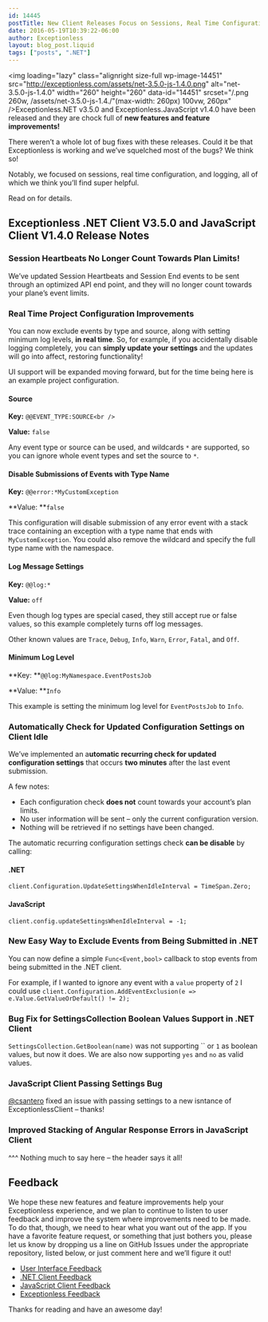 ```yaml
---
id: 14445
postTitle: New Client Releases Focus on Sessions, Real Time Configuration, and Logging
date: 2016-05-19T10:39:22-06:00
author: Exceptionless
layout: blog_post.liquid
tags: ["posts", ".NET"]
---
```

<img loading="lazy" class="alignright size-full wp-image-14451" src="http://exceptionless.com/assets/net-3.5.0-js-1.4.0.png" alt="net-3.5.0-js-1.4.0" width="260" height="260" data-id="14451" srcset="/.png 260w, /assets/net-3.5.0-js-1.4./"(max-width: 260px) 100vw, 260px" />Exceptionless.NET v3.5.0 and Exceptionless.JavaScript v1.4.0 have been released and they are chock full of **new features and feature improvements!**

There weren&#8217;t a whole lot of bug fixes with these releases. Could it be that Exceptionless is working and we&#8217;ve squelched most of the bugs? We think so!

Notably, we focused on sessions, real time configuration, and logging, all of which we think you&#8217;ll find super helpful.

Read on for details.<!--more-->

## Exceptionless .NET Client V3.5.0 and JavaScript Client V1.4.0 Release Notes

### Session Heartbeats No Longer Count Towards Plan Limits!

We&#8217;ve updated Session Heartbeats and Session End events to be sent through an optimized API end point, and they will no longer count towards your plane&#8217;s event limits.

### Real Time Project Configuration Improvements

You can now exclude events by type and source, along with setting minimum log levels, **in real time**. So, for example, if you accidentally disable logging completely, you can **simply update your settings** and the updates will go into affect, restoring functionality!

UI support will be expanded moving forward, but for the time being here is an example project configuration.

#### Source

**Key:** `@@EVENT_TYPE:SOURCE<br />
` 

**Value:** `false`

Any event type or source can be used, and wildcards `*` are supported, so you can ignore whole event types and set the source to `*`.

#### Disable Submissions of Events with Type Name

**Key:** `@@error:*MyCustomException`

**Value: **`false`

This configuration will disable submission of any error event with a stack trace containing an exception with a type name that ends with `MyCustomException`. You could also remove the wildcard and specify the full type name with the namespace.

#### Log Message Settings

**Key:** `@@log:*`

**Value:** `off`

Even though log types are special cased, they still accept rue or false values, so this example completely turns off log messages.

Other known values are `Trace`, `Debug`, `Info`, `Warn`, `Error`, `Fatal`, and `Off`.

#### Minimum Log Level

**Key: **`@@log:MyNamespace.EventPostsJob`

**Value: **`Info`

This example is setting the minimum log level for `EventPostsJob` to `Info`.

### Automatically Check for Updated Configuration Settings on Client Idle

We&#8217;ve implemented an a**utomatic recurring check for updated configuration settings** that occurs **two minutes** after the last event submission.

A few notes:

  * Each configuration check **does not** count towards your account&#8217;s plan limits.
  * No user information will be sent &#8211; only the current configuration version.
  * Nothing will be retrieved if no settings have been changed.

The automatic recurring configuration settings check **can be disable** by calling:

#### .NET

`client.Configuration.UpdateSettingsWhenIdleInterval = TimeSpan.Zero;`

#### JavaScript

`client.config.updateSettingsWhenIdleInterval = -1;`

### 

### New Easy Way to Exclude Events from Being Submitted in .NET

You can now define a simple `Func<Event,bool>` callback to stop events from being submitted in the .NET client.

For example, if I wanted to ignore any event with a `value` property of `2` I could use `client.Configuration.AddEventExclusion(e => e.Value.GetValueOrDefault() != 2);`

### Bug Fix for SettingsCollection Boolean Values Support in .NET Client

`SettingsCollection.GetBoolean(name)` was not supporting `` or `1` as boolean values, but now it does. We are also now supporting `yes` and `no` as valid values.

### JavaScript Client Passing Settings Bug

[@csantero](https://github.com/csantero) fixed an issue with passing settings to a new isntance of ExceptionlessClient &#8211; thanks!

### Improved Stacking of Angular Response Errors in JavaScript Client

^^^ Nothing much to say here &#8211; the header says it all!

## Feedback

We hope these new features and feature improvements help your Exceptionless experience, and we plan to continue to listen to user feedback and improve the system where improvements need to be made. To do that, though, we need to hear what you want out of the app. If you have a favorite feature request, or something that just bothers you, please let us know by dropping us a line on GitHub Issues under the appropriate repository, listed below, or just comment here and we&#8217;ll figure it out!

  * [User Interface Feedback](https://github.com/exceptionless/Exceptionless.UI/issues/new)
  * [.NET Client Feedback](https://github.com/exceptionless/Exceptionless.Net/issues/new)
  * [JavaScript Client Feedback](https://github.com/exceptionless/Exceptionless.JavaScript/issues/new)
  * [Exceptionless Feedback](https://github.com/exceptionless/exceptionless/issues/new)

Thanks for reading and have an awesome day!
